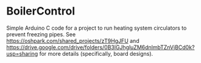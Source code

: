 # BoilerControl
Simple Arduino C code for a project to run heating system circulators to prevent freezing pipes. See https://oshpark.com/shared_projects/zT9HgJFU and https://drive.google.com/drive/folders/0B3lGJhgluZM6dnlmbTZnVjBCd0k?usp=sharing for more details (specifically, board designs).
